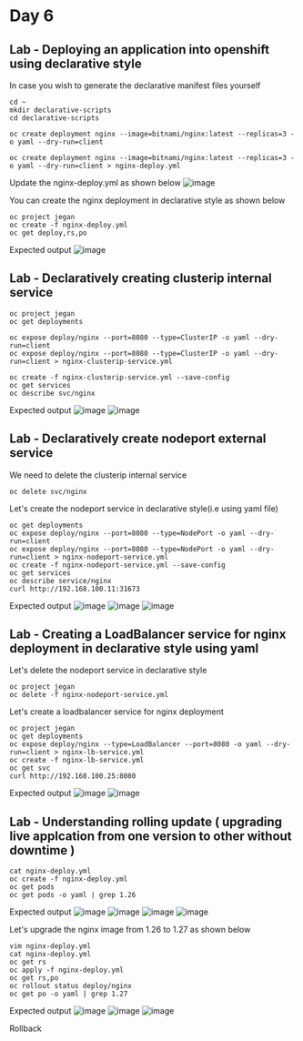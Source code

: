# Day 6

## Lab - Deploying an application into openshift using declarative style
In case you wish to generate the declarative manifest files yourself
```
cd ~
mkdir declarative-scripts
cd declarative-scripts

oc create deployment nginx --image=bitnami/nginx:latest --replicas=3 -o yaml --dry-run=client

oc create deployment nginx --image=bitnami/nginx:latest --replicas=3 -o yaml --dry-run=client > nginx-deploy.yml
```

Update the nginx-deploy.yml as shown below
![image](https://github.com/user-attachments/assets/b3b8eaa1-6bcc-40a5-a0d1-c31631122144)

You can create the nginx deployment in declarative style as shown below
```
oc project jegan
oc create -f nginx-deploy.yml
oc get deploy,rs,po
```

Expected output
![image](https://github.com/user-attachments/assets/745e27c8-d24e-4bcc-a582-2fd1ce2f2fdb)

## Lab - Declaratively creating clusterip internal service
```
oc project jegan
oc get deployments

oc expose deploy/nginx --port=8080 --type=ClusterIP -o yaml --dry-run=client
oc expose deploy/nginx --port=8080 --type=ClusterIP -o yaml --dry-run=client > nginx-clusterip-service.yml

oc create -f nginx-clusterip-service.yml --save-config
oc get services
oc describe svc/nginx
```

Expected output
![image](https://github.com/user-attachments/assets/cd814c43-aca7-4d2a-9afc-a687fe365fbf)
![image](https://github.com/user-attachments/assets/a66406dc-1181-4286-bb05-9fe7743b2edd)

## Lab - Declaratively create nodeport external service

We need to delete the clusterip internal service
```
oc delete svc/nginx
```

Let's create the nodeport service in declarative style(i.e using yaml file)
```
oc get deployments
oc expose deploy/nginx --port=8080 --type=NodePort -o yaml --dry-run=client
oc expose deploy/nginx --port=8080 --type=NodePort -o yaml --dry-run=client > nginx-nodeport-service.yml
oc create -f nginx-nodeport-service.yml --save-config
oc get services
oc describe service/nginx
curl http://192.168.100.11:31673
```

Expected output
![image](https://github.com/user-attachments/assets/70142571-6163-4677-9d70-5fde33383d5b)
![image](https://github.com/user-attachments/assets/35d4a84d-3358-46e3-9ad1-df69a11047b1)
![image](https://github.com/user-attachments/assets/29dca678-7e46-48f2-b10c-367ace7ea2d6)


## Lab - Creating a LoadBalancer service for nginx deployment in declarative style using yaml 
Let's delete the nodeport service in declarative style
```
oc project jegan
oc delete -f nginx-nodeport-service.yml
```

Let's create a loadbalancer service for nginx deployment
```
oc project jegan
oc get deployments
oc expose deploy/nginx --type=LoadBalancer --port=8080 -o yaml --dry-run=client > nginx-lb-service.yml
oc create -f nginx-lb-service.yml
oc get svc
curl http://192.168.100.25:8080
```

Expected output
![image](https://github.com/user-attachments/assets/d37e8bf8-b72d-420c-8092-0924ee01d49c)
![image](https://github.com/user-attachments/assets/cc039e5a-ed3e-408b-886e-d0ba5b5632c3)


## Lab - Understanding rolling update ( upgrading live applcation from one version to other without downtime )
```
cat nginx-deploy.yml
oc create -f nginx-deploy.yml
oc get pods
oc get pods -o yaml | grep 1.26
```

Expected output
![image](https://github.com/user-attachments/assets/91bea36f-9953-4b1d-91e7-988f318a12f6)
![image](https://github.com/user-attachments/assets/1f3cdda7-18cb-44bb-9392-151438fcf6f7)
![image](https://github.com/user-attachments/assets/4607eaa8-3627-40f3-a311-92c3491bb43c)
![image](https://github.com/user-attachments/assets/2723bab1-ac11-438a-bca1-ab97227451d8)

Let's upgrade the nginx image from 1.26 to 1.27 as shown below
```
vim nginx-deploy.yml
cat nginx-deploy.yml
oc get rs
oc apply -f nginx-deploy.yml
oc get rs,po
oc rollout status deploy/nginx
oc get po -o yaml | grep 1.27
```

Expected output
![image](https://github.com/user-attachments/assets/fc7fdcdd-0449-473f-b9a9-f8f45a6d3dd7)
![image](https://github.com/user-attachments/assets/7ff5a092-6d2f-4939-b8e3-abbc4caeb6b6)
![image](https://github.com/user-attachments/assets/d3d96089-e9eb-4b50-b692-d5250172cb05)

Rollback
```
```
